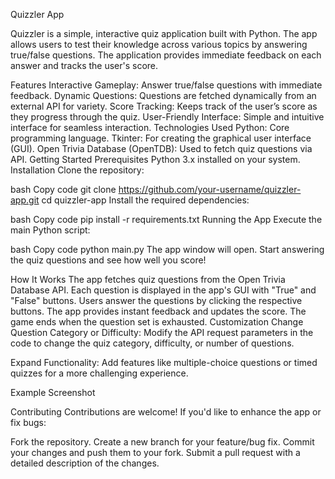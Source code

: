 Quizzler App


Quizzler is a simple, interactive quiz application built with Python. The app allows users to test their knowledge across various topics by answering true/false questions. The application provides immediate feedback on each answer and tracks the user's score.

Features
Interactive Gameplay: Answer true/false questions with immediate feedback.
Dynamic Questions: Questions are fetched dynamically from an external API for variety.
Score Tracking: Keeps track of the user’s score as they progress through the quiz.
User-Friendly Interface: Simple and intuitive interface for seamless interaction.
Technologies Used
Python: Core programming language.
Tkinter: For creating the graphical user interface (GUI).
Open Trivia Database (OpenTDB): Used to fetch quiz questions via API.
Getting Started
Prerequisites
Python 3.x installed on your system.
Installation
Clone the repository:

bash
Copy code
git clone https://github.com/your-username/quizzler-app.git
cd quizzler-app
Install the required dependencies:

bash
Copy code
pip install -r requirements.txt
Running the App
Execute the main Python script:

bash
Copy code
python main.py
The app window will open. Start answering the quiz questions and see how well you score!

How It Works
The app fetches quiz questions from the Open Trivia Database API.
Each question is displayed in the app's GUI with "True" and "False" buttons.
Users answer the questions by clicking the respective buttons.
The app provides instant feedback and updates the score.
The game ends when the question set is exhausted.
Customization
Change Question Category or Difficulty: Modify the API request parameters in the code to change the quiz category, difficulty, or number of questions.

Expand Functionality: Add features like multiple-choice questions or timed quizzes for a more challenging experience.

Example Screenshot

Contributing
Contributions are welcome! If you'd like to enhance the app or fix bugs:

Fork the repository.
Create a new branch for your feature/bug fix.
Commit your changes and push them to your fork.
Submit a pull request with a detailed description of the changes.
